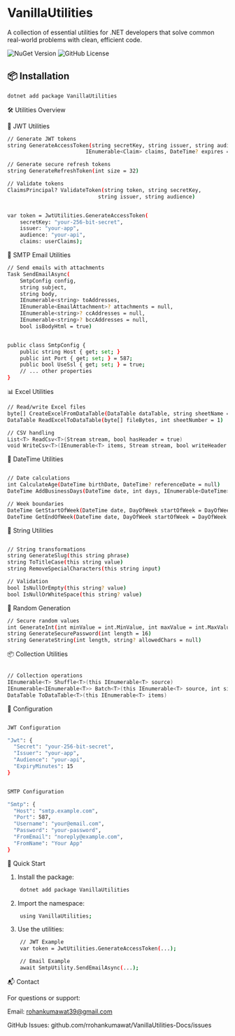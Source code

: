 # VanillaUtilities

A collection of essential utilities for .NET developers that solve common real-world problems with clean, efficient code.

![NuGet Version](https://img.shields.io/nuget/v/VanillaUtilities?logo=nuget)
![GitHub License](https://img.shields.io/github/license/rrohankumawat/VanillaUtilities-Docs?logo=github)

## 📦 Installation

```bash
dotnet add package VanillaUtilities

```

🛠 Utilities Overview

🔐 JWT Utilities

```bash
// Generate JWT tokens
string GenerateAccessToken(string secretKey, string issuer, string audience, 
                         IEnumerable<Claim> claims, DateTime? expires = null)

// Generate secure refresh tokens  
string GenerateRefreshToken(int size = 32)

// Validate tokens
ClaimsPrincipal? ValidateToken(string token, string secretKey, 
                             string issuer, string audience)


var token = JwtUtilities.GenerateAccessToken(
    secretKey: "your-256-bit-secret",
    issuer: "your-app",
    audience: "your-api",
    claims: userClaims);                  
```

📧 SMTP Email Utilities

```bash
// Send emails with attachments
Task SendEmailAsync(
    SmtpConfig config,
    string subject,
    string body,
    IEnumerable<string> toAddresses,
    IEnumerable<EmailAttachment>? attachments = null,
    IEnumerable<string>? ccAddresses = null,
    IEnumerable<string>? bccAddresses = null,
    bool isBodyHtml = true)


public class SmtpConfig {
    public string Host { get; set; }
    public int Port { get; set; } = 587;
    public bool UseSsl { get; set; } = true;
    // ... other properties
}

```

📊 Excel Utilities

```bash
// Read/write Excel files
byte[] CreateExcelFromDataTable(DataTable dataTable, string sheetName = "Sheet1")
DataTable ReadExcelToDataTable(byte[] fileBytes, int sheetNumber = 1)

// CSV handling
List<T> ReadCsv<T>(Stream stream, bool hasHeader = true)
void WriteCsv<T>(IEnumerable<T> items, Stream stream, bool writeHeader = true)

```

📅 DateTime Utilities

```bash

// Date calculations
int CalculateAge(DateTime birthDate, DateTime? referenceDate = null)
DateTime AddBusinessDays(DateTime date, int days, IEnumerable<DateTime>? holidays = null)

// Week boundaries
DateTime GetStartOfWeek(DateTime date, DayOfWeek startOfWeek = DayOfWeek.Monday)
DateTime GetEndOfWeek(DateTime date, DayOfWeek startOfWeek = DayOfWeek.Monday)

```

🧵 String Utilities

```bash

// String transformations
string GenerateSlug(this string phrase)
string ToTitleCase(this string value)
string RemoveSpecialCharacters(this string input)

// Validation
bool IsNullOrEmpty(this string? value)
bool IsNullOrWhiteSpace(this string? value)

```

🎲 Random Generation

```bash
// Secure random values
int GenerateInt(int minValue = int.MinValue, int maxValue = int.MaxValue)
string GenerateSecurePassword(int length = 16)
string GenerateString(int length, string? allowedChars = null)

```

📦 Collection Utilities

```bash

// Collection operations
IEnumerable<T> Shuffle<T>(this IEnumerable<T> source)
IEnumerable<IEnumerable<T>> Batch<T>(this IEnumerable<T> source, int size)
DataTable ToDataTable<T>(this IEnumerable<T> items)

```

🔧 Configuration

```bash

JWT Configuration

"Jwt": {
  "Secret": "your-256-bit-secret",
  "Issuer": "your-app",
  "Audience": "your-api",
  "ExpiryMinutes": 15
}


SMTP Configuration

"Smtp": {
  "Host": "smtp.example.com",
  "Port": 587,
  "Username": "your@email.com",
  "Password": "your-password",
  "FromEmail": "noreply@example.com",
  "FromName": "Your App"
}

```

🚀 Quick Start

1. Install the package:
```bash
    dotnet add package VanillaUtilities
```
2. Import the namespace:
```bash
    using VanillaUtilities;
```
3. Use the utilities:
```bash
    // JWT Example
    var token = JwtUtilities.GenerateAccessToken(...);

    // Email Example
    await SmtpUtility.SendEmailAsync(...);        
```



📬 Contact

For questions or support:

Email: rohankumawat39@gmail.com

GitHub Issues: github.com/rrohankumawat/VanillaUtilities-Docs/issues
